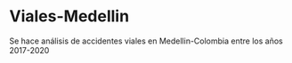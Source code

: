 # Viales-Medellin
Se hace análisis de accidentes viales en Medellin-Colombia entre los años 2017-2020
